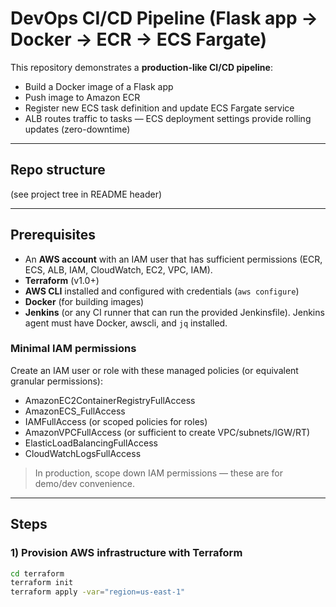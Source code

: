 # DevOps CI/CD Pipeline (Flask app → Docker → ECR → ECS Fargate)  

This repository demonstrates a **production-like CI/CD pipeline**:
- Build a Docker image of a Flask app
- Push image to Amazon ECR
- Register new ECS task definition and update ECS Fargate service
- ALB routes traffic to tasks — ECS deployment settings provide rolling updates (zero-downtime)

---

## Repo structure
(see project tree in README header)

---

## Prerequisites

- An **AWS account** with an IAM user that has sufficient permissions (ECR, ECS, ALB, IAM, CloudWatch, EC2, VPC, IAM).
- **Terraform** (v1.0+)
- **AWS CLI** installed and configured with credentials (`aws configure`)
- **Docker** (for building images)
- **Jenkins** (or any CI runner that can run the provided Jenkinsfile). Jenkins agent must have Docker, awscli, and `jq` installed.

### Minimal IAM permissions
Create an IAM user or role with these managed policies (or equivalent granular permissions):
- AmazonEC2ContainerRegistryFullAccess
- AmazonECS_FullAccess
- IAMFullAccess (or scoped policies for roles)
- AmazonVPCFullAccess (or sufficient to create VPC/subnets/IGW/RT)
- ElasticLoadBalancingFullAccess
- CloudWatchLogsFullAccess

> In production, scope down IAM permissions — these are for demo/dev convenience.

---

## Steps

### 1) Provision AWS infrastructure with Terraform
```bash
cd terraform
terraform init
terraform apply -var="region=us-east-1"
